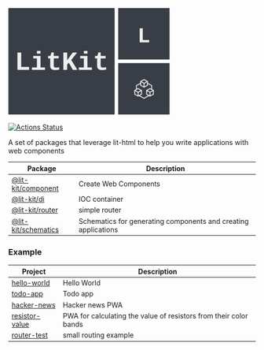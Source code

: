 <img src="images/logo.png" data-canonical-src="images/logo.png" />

[![Actions Status](https://github.com/deebloo/lit-kit/workflows/CI/badge.svg)](https://github.com/deebloo/lit-kit/actions)

A set of packages that leverage lit-html to help you write applications with web components

| Package                                    | Description                                                    |
| ------------------------------------------ | -------------------------------------------------------------- |
| [@lit-kit/component](packages/component)   | Create Web Components                                          |
| [@lit-kit/di](packages/di)                 | IOC container                                                  |
| [@lit-kit/router](packages/router)         | simple router                                    |
| [@lit-kit/schematics](packages/schematics) | Schematics for generating components and creating applications |

### Example

| Project                                      | Description                                                       |
| -------------------------------------------- | ----------------------------------------------------------------- |
| [hello-world](integration/hello-world)       | Hello World                                                       |
| [todo-app](integration/todo-app)             | Todo app                                                          |
| [hacker-news](integration/hacker-news)       | Hacker news PWA                                                   |
| [resistor-value](integration/resistor-value) | PWA for calculating the value of resistors from their color bands |
| [router-test](integration/router-test)       | small routing example                                             |
